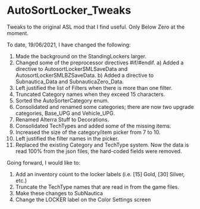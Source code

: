 # AutoSortLocker_Tweaks
Tweaks to the original ASL mod that I find useful. Only Below Zero at the moment.
 
To date, 19/06/2021, I have changed the following:
 
1) Made the background on the StandingLockers larger.
2) Changed some of the preprocessor directives #if/#endif.
  a) Added a directive to AutosortLockerSMLSaveData and AutosortLockerSMLBZSaveData.
  b) Added a directive to Subnautica_Data and SubnauticaZero_Data.
3) Left justified the list of Filters when there is more than one filter.
4) Truncated Category names when they exceed 15 characters.
5) Sorted the AutoSorterCategory enum.
6) Consolidated and renamed some categories; there are now two upgrade categories, Base_UPG and Vehicle_UPG.
7) Renamed Alterra Stuff to Decorations.
8) Consolidated TechTypes and added some of the missing items.
9) Increased the size of the category/item picker from 7 to 10.
10) Left justified the filter names in the picker.
11) Replaced the existing Category and TechType system. Now the data is read 100% from the json files, the hard-coded fields were removed.
 
Going forward, I would like to:
 
1) Add an inventory count to the locker labels (i.e. [15] Gold, [30] Silver, etc.)
2) Truncate the TechType names that are read in from the game files.
3) Make these changes to SubNautica
4) Change the LOCKER label on the Color Settings screen
